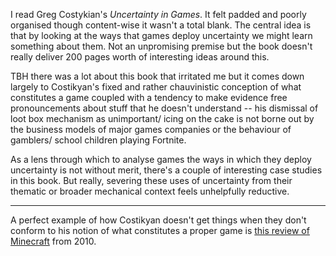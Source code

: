I read Greg Costykian's _Uncertainty in Games_. It felt padded and poorly organised though content-wise it wasn't a total blank. The central idea is that by looking at the ways that games deploy uncertainty we might learn something about them. Not an unpromising premise but the book doesn't really deliver 200 pages worth of interesting ideas around this.

TBH there was a lot about this book that irritated me but it comes down largely to Costikyan's fixed and rather chauvinistic conception of what constitutes a game coupled with a tendency to make evidence free pronouncements about stuff that he doesn't understand -- his dismissal of loot box mechanism as unimportant/ icing on the cake is not borne out by the business models of major games companies or the behaviour of gamblers/ school children playing Fortnite.

As a lens through which to analyse games the ways in which they deploy uncertainty is not without merit, there's a couple of interesting case studies in this book. But really, severing these uses of uncertainty from their thematic or broader mechanical context feels unhelpfully reductive.

---

A perfect example of how Costikyan doesn't get things when they don't conform to his notion of what constitutes a proper game is <a href="https://web.archive.org/web/20100115094429/http://playthisthing.com/minecraft">this review of Minecraft</a> from 2010.
